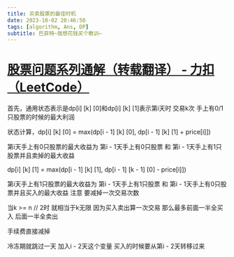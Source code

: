 ```yaml
---
title: 买卖股票的最佳时机
date: 2023-10-02 20:46:50
tags: [algorithm, Ans, DP]
subtitle: 巴菲特~我想花钱买个教训~
---
```


# [股票问题系列通解（转载翻译） - 力扣（LeetCode）](https://leetcode.cn/circle/discuss/qiAgHn/)

首先，通用状态表示是dp[i] [k] [0]和dp[i] [k] [1]表示第i天时 交易k次 手上有0/1只股票的时候的最大利润 

状态计算，dp[i] [k] [0] = max(dp[i - 1] [k] [0], dp[i - 1] [k] [1] + price[i]])

第i天手上有0只股票的最大收益为 第i - 1天手上有0只股票 和 第i - 1天手上有1只股票并且卖掉的最大收益 

dp[i] [k] [1] = max(dp[i - 1] [k] [1], dp[i - 1] [k - 1] [0] - price[i]])

第i天手上有1只股票的最大收益为 第i - 1天手上有1只股票 和 第i - 1天手上有0只股票并且买入的最大收益 注意 要减掉一次交易次数

当k >= n // 2时 就相当于k无限 因为买入卖出算一次交易 那么最多前面一半全买入 后面一半全卖出

手续费直接减掉

冷冻期就跳过一天  加入i - 2天这个变量 买入的时候要从第i - 2天转移过来
